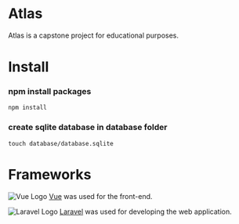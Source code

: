 # Atlas
Atlas is a capstone project for educational purposes.
    
# Install
### npm install packages
```
npm install
```
### create sqlite database in database folder
```
touch database/database.sqlite
```
# Frameworks
![Vue Logo](https://e7.pngegg.com/pngimages/789/586/png-clipart-gray-and-green-v-vue-js-logo-icons-logos-emojis-tech-companies-thumbnail.png)
[Vue](https://vuejs.org/) was used for the front-end.

![Laravel Logo](https://upload.wikimedia.org/wikipedia/commons/thumb/9/9a/Laravel.svg/400px-Laravel.svg.png)
[Laravel](https://laravel.com/) was used for developing the web application.
